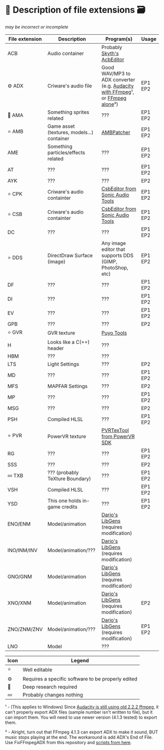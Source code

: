 # :pencil: Description of file extensions :card_file_box:

*may be incorrect or incomplete*

File extension | Description | Program(s) | Usage
-------------- | ----------- | ---------- | -----
ACB | Audio container | Probably [Skyth's AcbEditor][sonicaudiotools_link]
:gear: ADX | Criware's audio file | Good WAV/MP3 to ADX converter (e.g. [Audacity][audacity_link] [with FFmpeg][audacity_ffmpeg_instruction]¹, or [FFmpeg alone][ffmpeg_link]²) | EP1 EP2
:dizzy: AMA | Something sprites related | ??? | EP1 EP2
:star: AMB | Game asset (textures, models...) container | [AMBPatcher][modloader_link] | EP1 EP2
AME | Something particles/effects related | ??? | EP1 EP2
AT  | ??? | ??? | EP1 EP2
AYK | ??? | ??? | EP2
:star: CPK | Criware's audio containter | [CsbEditor from Sonic Audio Tools][sonicaudiotools_link] | EP1 EP2
:star: CSB | Criware's audio containter | [CsbEditor from Sonic Audio Tools][sonicaudiotools_link] | EP1 EP2
DC  | ??? | ??? | EP1 EP2
:star: DDS | DirectDraw Surface (image) | Any image editor that supports DDS (GIMP, PhotoShop, etc) | EP1 EP2
DF  | ??? | ??? | EP1 EP2
DI  | ??? | ??? | EP1 EP2
EV  | ??? | ??? | EP1 EP2
GPB | ??? | ??? | EP2
:star: GVR | GVR texture | [Puyo Tools][puyo_tools_link]
H | Looks like a C(++) header | ???
HBM | ??? | ???
LTS | Light Settings | ??? | EP2
MD  | ??? | ??? | EP1 EP2
MFS | MAPFAR Settings | ??? | EP2
MP  | ??? | ??? | EP1 EP2
MSG | ??? | ??? | EP2
PSH | Compiled HLSL | ??? | EP1 EP2
:star: PVR | PowerVR texture | [PVRTexTool from PowerVR SDK][powervr_sdk_link]
RG  | ??? | ??? | EP1 EP2
SSS | ??? | ??? | EP2
:zzz: TXB | ??? (probably TeXture Boundary) | ??? | EP1 EP2
VSH | Compiled HLSL | ??? | EP1 EP2
YSD | This one holds in-game credits | ??? | EP1 EP2
ENO/ENM | Model/animation | [Dario's LibGens][libgens_link] (requires modification)
INO/INM/INV | Model/animation/??? | [Dario's LibGens][libgens_link] (requires modification)
GNO/GNM | Model/animation | [Dario's LibGens][libgens_link] (requires modification)
XNO/XNM | Model/animation | [Dario's LibGens][libgens_link] (requires modification) | EP2
ZNO/ZNM/ZNV | Model/animation/??? | [Dario's LibGens][libgens_link] (requires modification) | EP1 EP2
LNO | Model | ???

Icon | Legend
-----|------------
:star: | Well editable
:gear: | Requires a specific software to be properly edited
:dizzy: | Deep research required
:zzz: | Probably changes nothing

¹ - (This applies to Windows) Since [Audacity is still using old 2.2.2 ffmpeg](https://forum.audacityteam.org/viewtopic.php?f=20&t=105590), it can't properly export ADX files (sample number isn't written to file), but it can import them. You will need to use newer version (4.1.3 tested) to export them.

² - Alright, turn out that FFmpeg 4.1.3 can export ADX to make it sound, BUT music stops playing at the end. The workaround is add ADX's End of File. Use FixFFmpegADX from this repository and [scripts from here](https://github.com/OSA413/Sonic4_ModLoader_examples/tree/master/examples/Jingle%20Rings).

[modloader_link]: https://github.com/OSA413/Sonic4_ModLoader
[tools_link]: https://github.com/OSA413/Sonic4_Tools
[sonicaudiotools_link]: https://github.com/blueskythlikesclouds/SonicAudioTools
[libgens_link]: https://github.com/DarioSamo/libgens-sonicglvl
[powervr_sdk_link]: https://www.imgtec.com/developers/powervr-sdk-tools/
[puyo_tools_link]: https://github.com/nickworonekin/puyotools
[audacity_link]: https://www.audacityteam.org/
[audacity_ffmpeg_instruction]: https://manual.audacityteam.org/man/faq_installation_and_plug_ins.html#ffdown
[ffmpeg_link]: https://ffmpeg.org/
